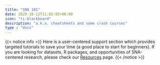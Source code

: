 ```yaml
---
title: "SNA 101"
date: 2020-10-12T11:02:05+06:00
icon: "ti-blackboard"
description: "a.k.a. cheatsheets and some crash courses"
type : "docs"
---
```

{{< notice info >}}
  Here is a user-centered support section which provides targeted tutorials to save your time (a good place to start for beginners). If you are looking for datasets, R packages, and opportunities of SNA-centered research, please check our [Resources](https://snalab.netlify.app/resources/) page.
{{< /notice >}}

